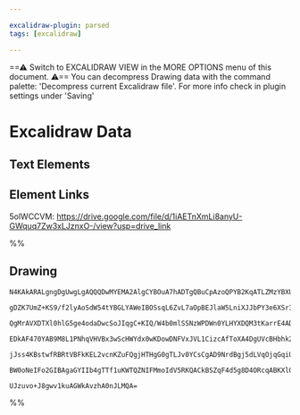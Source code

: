 ```yaml
---

excalidraw-plugin: parsed
tags: [excalidraw]

---
```

==⚠  Switch to EXCALIDRAW VIEW in the MORE OPTIONS menu of this document. ⚠== You can decompress Drawing data with the command palette: 'Decompress current Excalidraw file'. For more info check in plugin settings under 'Saving'



# Excalidraw Data

## Text Elements
## Element Links
5olWCCVM: https://drive.google.com/file/d/1iAETnXmLi8anyU-GWquq7Zw3xLJznxO-/view?usp=drive_link

%%
## Drawing
```compressed-json
N4KAkARALgngDgUwgLgAQQQDwMYEMA2AlgCYBOuA7hADTgQBuCpAzoQPYB2KqATLZMzYBXUtiRoIACyhQ4zZAHoFAc0JRJQgEYA6bGwC2CgF7N6hbEcK4OCtptbErHALRY8RMpWdx8Q1TdIEfARcZgRmBShcZQUebQAObQBmGjoghH0EDihmbgBtcDBQMBKIEm4IAFY2fAB1AGF6gDUAWVSSyFhECozNBGJiXE1g9tLMbmcAdgAGSe0eSv5SmAnJ

gDZK7UmZ+KS9/f2lyAoSdW54tYBGLYAWeIBOSsqL6ZvL7aOpBEJlaW5LniXJJbPY3e6XSr3KFJCGfazKEZoaafZhQUhsADWCHqNTYpAqAGJLghicTRpBNLhsBjlOihBxiDj8HiKmjrMw4LhAtlyRAAGaEfD4ADKsER6EEHl5qPRWNqp0k3D4hQEaMxCFFMHFEEl5U+dN+HHCuTQl0+bE52DUK1N02RKogtOEcAAksQTag8gBdT588iZN3cDhCIWf

QgMrAVXDTXl0hlG5ge4odaDwcSoJIqgC+KIQ/W4b0mlSSNzWPDWn0YLHYXDQM3tKarrE4ADlOGJzgD7useGCw8wACLpKD5tB8ghhT6aYQMgCiwUy2Q93s+QjggxHxH+kxur278Tel2mSU+RA4GIq0lk8iUZEIjG0yjYbARCF0BgUAuCCmICkuhAAQVnAAVDgAA19AAGUIeJrBgABVZwAHFagARyEVDJgALQoJJMEggApIwOEwAB5ZwFDMBAKAAfi

EDkAF470YAB9M8L1PNhqVHVBx3wScHWYdx0wKDowDNFVxJVL1CizcAfToXA4DgUVcBHbhk2gSQMnTCAiF+KBRgYQhqIAISpGk40ZXF8QkAk+QcxyjOwERuSgF0R30UVZWxGzCVJEkkCWCAXNINyPIyczqSdelrOZWz0DZDgOS5LJDOC0Lws8gAxQURTFXTdS3DLXLSiKvLVOUFSVEqwrKzzvPVTVtSK5zSuycqACVhENY1/lqrKMlIy1rX+O0Bvq

jJss4KBstwfRBRtVBFkKEL2vcnKZuFQgjHTHgG0gTLJv0YCsCgAD9NrdBgj5dLVqOjqGqiUhzrCtgKG03AtzQYNQ3u9bytnBkALej6Qm+9AuXRKgJsejIQeh4C0wqKyjKE9EhTA7gdzWbQbiSe4Nkme5S0Jq5gvRmp8AATXOSZgW2aYeCSSpZm7aZu2Coxn30DSHXoAghHTaZtHuaY1l3TMShzf66rh/RutihMPQgVHgtpEhtt2pUDsdUhNZHOBu

BW0oNeIFo2GIBAgaGYIIb4gTTf1uKWTQZNIFMmoIdV5RKQACkBSZqF4d5g8D4ORcqABKXlOoQZQQy5FHfdwAOkmRXh07DrPUEjmPZNhqBGqxYaoBrD1fvwYK/XmhA44jfWOGUPmUyyW2eLRIXPmwIgjbQTuEE+Dha+4AfzSEKAz3TAeC9WuwACsEGwHJhWHuALatm3hh4h3B9Wqky8YYDn3wFvSi6Qr0mXmteRc1EDCR7ofpDKuHWZbj7YnPeU3w

UJzuvo+J8gwv1kuAGWkAvzhA0nJLMQA=
```
%%